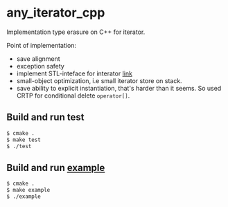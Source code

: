 # any_iterator_cpp
Implementation type erasure on C++ for iterator.

Point of implementation:
- save alignment
- exception safety
- implement STL-inteface for interator [link](https://en.cppreference.com/w/cpp/named_req/Iterator)
- small-object optimization, i.e small iterator store on stack.
- save ability to explicit instantiation, that's harder than it seems. So used CRTP for conditional delete `operator[]`.

## Build and run test

```bash
$ cmake .
$ make test
$ ./test
```

## Build and run [example](https://github.com/GoPavel/any_iterator_cpp/blob/master/example.cpp)

```bash
$ cmake .
$ make example
$ ./example
```
